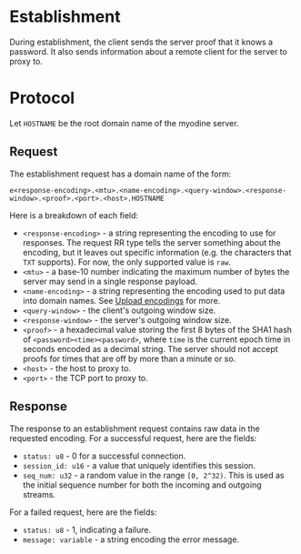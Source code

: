 # Establishment

During establishment, the client sends the server proof that it knows a password. It also sends information about a remote client for the server to proxy to.

# Protocol

Let `HOSTNAME` be the root domain name of the myodine server.

## Request

The establishment request has a domain name of the form:

```
e<response-encoding>.<mtu>.<name-encoding>.<query-window>.<response-window>.<proof>.<port>.<host>.HOSTNAME
```

Here is a breakdown of each field:

 * `<response-encoding>` - a string representing the encoding to use for responses. The request RR type tells the server something about the encoding, but it leaves out specific information (e.g. the characters that `TXT` supports). For now, the only supported value is `raw`.
 * `<mtu>` - a base-10 number indicating the maximum number of bytes the server may send in a single response payload.
 * `<name-encoding>` - a string representing the encoding used to put data into domain names. See [Upload encodings](Encodings.md#upload-encodings) for more.
 * `<query-window>` - the client's outgoing window size.
 * `<response-window>` - the server's outgoing window size.
 * `<proof>` - a hexadecimal value storing the first 8 bytes of the SHA1 hash of `<password><time><password>`, where `time` is the current epoch time in seconds encoded as a decimal string. The server should not accept proofs for times that are off by more than a minute or so.
 * `<host>` - the host to proxy to.
 * `<port>` - the TCP port to proxy to.

## Response

The response to an establishment request contains raw data in the requested encoding. For a successful request, here are the fields:

 * `status: u8` - 0 for a successful connection.
 * `session_id: u16` - a value that uniquely identifies this session.
 * `seq_num: u32` - a random value in the range `[0, 2^32)`. This is used as the initial sequence number for both the incoming and outgoing streams.

For a failed request, here are the fields:

 * `status: u8` - 1, indicating a failure.
 * `message: variable` - a string encoding the error message.
